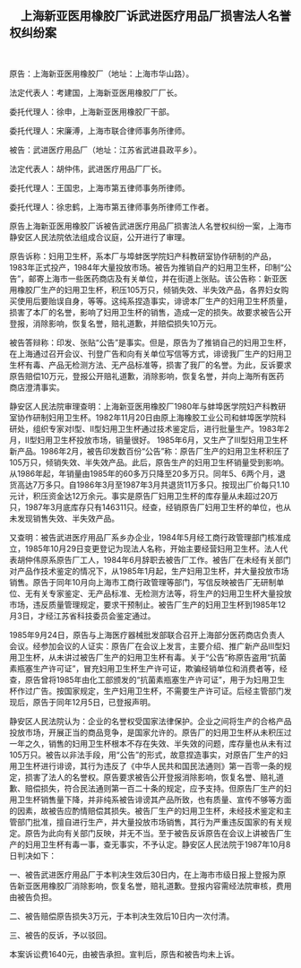 ##     上海新亚医用橡胶厂诉武进医疗用品厂损害法人名誉权纠纷案

       

原告：上海新亚医用橡胶厂（地址：上海市华山路）。       

法定代表人：考建国，上海新亚医用橡胶厂厂长。      

 委托代理人：徐申，上海新亚医用橡胶厂干部。       

委托代理人：宋廉溥，上海市联合律师事务所律师。       

被告：武进医疗用品厂（地址：江苏省武进县政平乡）。       

法定代表人：胡仲伟，武进医疗用品厂厂长。       

委托代理人：王国忠，上海市第五律师事务所律师。       

委托代理人：徐忠鹤，上海市第五律师事务所律师工作者。       

原告上海新亚医用橡胶厂诉被告武进医疗用品厂损害法人名誉权纠纷一案，上海市静安区人民法院依法组成合议庭，公开进行了审理。      

 原告诉称：妇用卫生杯，系本厂与埠蚌医学院妇产科教研室协作研制的产品，1983年正式投产，1984年大量投放市场。被告为推销自产的妇用卫生杯，印制“公告”，邮寄上海市一些医药商店及有关单位，并在街道上张贴。该公告称：新亚医用橡胶厂生产的妇用卫生杯，积压105万只，倾销失效、半失效产品，各界妇女购买使用后要贻误自身，等等。这纯系捏造事实，诽谤本厂生产的妇用卫生杯质量，损害了本厂的名誉，影响了妇用卫生杯的销售，造成一定的损失。故要求被告公开登报，消除影响，恢复名誉，赔礼道歉，并赔偿损失10万元。       

被告答辩称：印发、张贴“公告”是事实。但是，原告为了推销自己的妇用卫生杯，在上海通过召开会议、刊登广告和向有关单位写信等方式，诽谤我厂生产的妇用卫生杯有毒、产品无检测方法、无产品标准等，损害了我厂的名誉。为此，反诉要求原告赔偿10万元，登报公开赔礼道歉，消除影响，恢复名誉，并向上海所有医药商店澄清事实。       

静安区人民法院审理查明：上海新亚医用橡胶厂1980年与蚌埠医学院妇产科教研室协作研制妇用卫生杯。1982年11月20日由原上海橡胶工业公司和蚌埠医学院科研处，组织专家对Ⅰ型、Ⅱ型妇用卫生杯通过技术鉴定后，进行批量生产。1983年2月，Ⅱ型妇用卫生杯投放市场，销量很好。 1985年6月，又生产了Ⅲ型妇用卫生杯新产品。1986年2月，被告印发数百份“公告”称：原告厂生产的妇用卫生杯积压了105万只，倾销失效、半失效产品。此后，原告生产的妇用卫生杯销量受到影响。从1986年起，年销量由1985年的60多万只降至20多万只。同年5、6两个月，退货高达7万多只。自1986年3月至1987年3月共退货11万多只。按现出厂价每只1.10元计，积压资金达12万余元。事实是原告厂妇用卫生杯的库存量从未超过20万只，1987年3月底库存只有146311只。经查，经销原告厂妇用卫生杯的单位，也从未发现销售失效、半失效产品。       

又查明：被告武进医疗用品厂系乡办企业，1984年5月经工商行政管理部门核准成立，1985年10月29日变更登记为现法人名称，开始主要经营妇用卫生杯。法人代表胡仲伟原系原告厂工人，1984年6月辞职去被告厂工作。被告厂在未经有关部门对产品作技术鉴定的情况下，从1985年1月起，生产妇用卫生杯，并大量投放市场销售。原告于同年10月向上海市工商行政管理等部门，写信反映被告厂无研制单位、无有关专家鉴定、无产品标准、无检测方法等，将生产的妇用卫生杯大量投放市场，违反质量管理规定，要求干预制止。被告厂生产的妇用卫生杯到1985年12月3日，才经江苏省科技委员会鉴定通过。        

1985年9月24日，原告与上海医疗器械批发部联合召开上海部分医药商店负责人会议。经参加会议的人证实：原告厂在会议上发言，主要介绍、推广新产品Ⅲ型妇用卫生杯，从未讲过被告厂生产的妇用卫生杯有毒。关于“公告”称原告盗用“抗菌素瓶塞生产许可证”，冒充妇用卫生杯生产许可证，欺骗经销单位和消费者等，经查，原告曾将1985年由化工部颁发的“抗菌素瓶塞生产许可证”，用于为妇用卫生杯作过广告。按国家规定，生产妇用卫生杯，不需要生产许可证。后经主管部门发现后，原告于同年12月5日，已登报声明。       

静安区人民法院认为：企业的名誉权受国家法律保护。企业之间将生产的合格产品投放市场，开展正当的商品竞争，是国家允许的。原告厂的妇用卫生杯从未积压过一年之久，销售的妇用卫生杯根本不存在失效、半失效的问题，库存量也从未有过105万只。被告以非法手段，用“公告”的形式，故意捏造事实，对原告厂生产的妇用卫生杯进行诽谤，其行为违反了《中华人民共和国民法通则》第一百零一条的规定，损害了法人的名誉权。原告要求被告公开登报消除影响，恢复名誉、赔礼道歉、赔偿损失，符合民法通则第一百二十条的规定，应予支持。但原告厂生产的妇用卫生杯销售量下降，并非纯系被告诽谤其产品所致，也有质量、宣传不够等方面的因素，故被告应酌情赔偿其损失。被告厂生产的妇用卫生杯，未经技术鉴定和主管部门批准，擅自进行生产，并大量投放市场销售，其行为严重违反国家的有关规定。原告为此向有关部门反映，并无不当。至于被告反诉原告在会议上讲被告厂生产的妇用卫生杯有毒一事，查无事实，不予认定。静安区人民法院于1987年10月8日判决如下：       

一、被告武进医疗用品厂于本判决生效后30日内，在上海市市级日报上登报为原告新亚医用橡胶厂消除影响，恢复名誉，赔礼道歉。登报内容需经法院审核，费用由被告负担。       

二、被告赔偿原告损失3万元，于本判决生效后10日内一次付清。       

三、被告的反诉，予以驳回。

本案诉讼费1640元，由被告承担。宣判后，原告和被告均未上诉。

